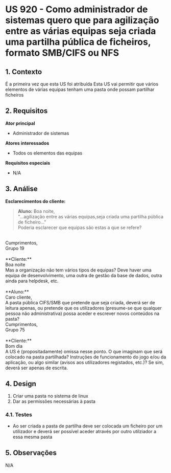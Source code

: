 # US 920 - Como administrador de sistemas quero que para agilização entre as várias equipas seja criada uma partilha pública de ficheiros, formato SMB/CIFS ou NFS

## 1. Contexto
É a primeira vez que esta US foi atribuída
Esta US vai permitir que vários elementos de várias equipas tenham uma pasta onde possam partilhar ficheiros


## 2. Requisitos

**Ator principal**
* Administrador de sistemas

**Atores interessados**
* Todos os elementos das equipas

**Requisitos especiais**
* N/A

## 3. Análise

**Esclarecimentos do cliente:**

>**Aluno:** Boa noite,</br>
"...agilização entre as várias equipas,seja criada uma partilha pública de ficheiro..."</br>
Poderia esclarecer que equipas são estas a que se refere?
</br>
Cumprimentos,</br>
Grupo 19</br></br>
**Cliente:**
</br>
Boa noite</br>
Mas a organização não tem vários tipos de equipas? Deve haver uma equipa de desenvolvimento, uma outra de gestão da base de dados, outra ainda para helpdesk, etc.
</br></br>
**Aluno:**</br>
Caro cliente,</br>
A pasta pública CIFS/SMB que pretende que seja criada, deverá ser de leitura apenas, ou pretende que os utilizadores (presume-se que qualquer pessoa não administrativa) possa aceder e escrever novos conteúdos na pasta?
</br>
Cumprimentos,
</br>
Grupo 75
</br></br>
**Cliente:**</br>
Bom dia</br>
A US é (propositadamente) omissa nesse ponto. O que imaginam que será colocado na pasta partilhada? Instruções de funcionamento do jogo e/ou da aplicação, ou algo similar (avisos aos utilizadores registados, etc.)? Se sim, deverá ser apenas de escrita.


## 4. Design
1. Criar uma pasta no sistema de linux
2. Dar as permissões necessárias à pasta

### 4.1. Testes

* Ao ser criada a pasta de partilha deve ser colocada um ficheiro por um utilizador e deverá ser possível aceder através por outro utilziador a essa mesma pasta
## 5. Observações
N/A